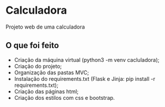 # Calculadora
Projeto web de uma calculadora

## O que foi feito
- Criação da máquina virtual (python3 -m venv cacluladora);
- Criação do projeto;
- Organização das pastas MVC;
- Instalação do requirements.txt (Flask e Jinja: pip install -r requirements.txt);
- Criação das páginas html;
- Criação dos estilos com css e bootstrap.
